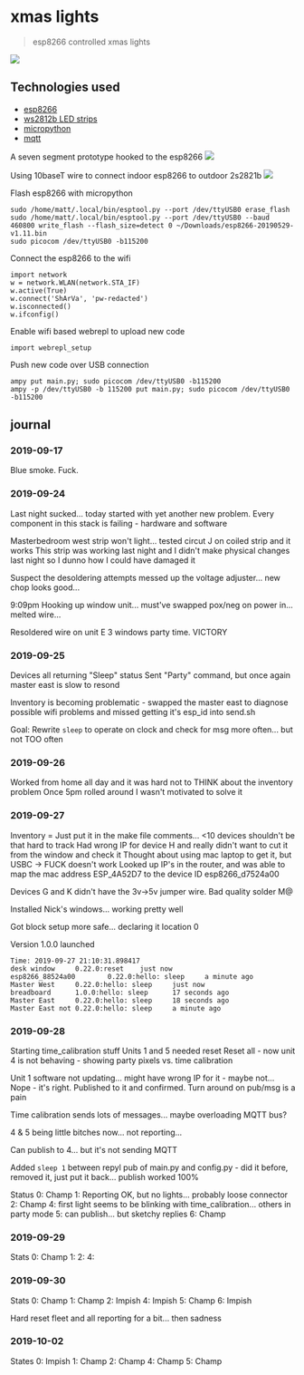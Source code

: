 # xmas lights
> esp8266 controlled xmas lights

<img src="top4windows.jpg">

## Technologies used
* [esp8266](https://www.esp8266.com/wiki/doku.php?id=getting-started-with-the-esp8266)
* [ws2812b LED strips](https://www.google.com/search?q=ws2812b&source=univ&tbm=shop&tbo=u&sa=X&ved=0ahUKEwi5883CsfLeAhWjxVkKHTRFBToQsxgILQ&biw=1333&bih=1221)
* [micropython](https://micropython.org/)
* [mqtt](http://mqtt.org/)

A seven segment prototype hooked to the esp8266
<img src="prototype.jpg">

Using 10baseT wire to connect indoor esp8266 to outdoor 2s2821b
<img src="wireLEDend.jpg">

Flash esp8266 with micropython
```
sudo /home/matt/.local/bin/esptool.py --port /dev/ttyUSB0 erase_flash
sudo /home/matt/.local/bin/esptool.py --port /dev/ttyUSB0 --baud 460800 write_flash --flash_size=detect 0 ~/Downloads/esp8266-20190529-v1.11.bin 
sudo picocom /dev/ttyUSB0 -b115200
```

Connect the esp8266 to the wifi
```
import network
w = network.WLAN(network.STA_IF)
w.active(True)
w.connect('ShArVa', 'pw-redacted')
w.isconnected()
w.ifconfig()
```

Enable wifi based webrepl to upload new code
```
import webrepl_setup
```

Push new code over USB connection
```
ampy put main.py; sudo picocom /dev/ttyUSB0 -b115200
ampy -p /dev/ttyUSB0 -b 115200 put main.py; sudo picocom /dev/ttyUSB0 -b115200
```
## journal
### 2019-09-17
Blue smoke. Fuck.

### 2019-09-24
Last night sucked... today started with yet another new problem. Every component in this stack is failing - hardware and software

Masterbedroom west strip won't light... tested circut J on coiled strip and it works
This strip was working last night and I didn't make physical changes last night so I dunno how I could have damaged it

Suspect the desoldering attempts messed up the voltage adjuster... new chop looks good... 

9:09pm
Hooking up window unit... must've swapped pox/neg on power in... melted wire...

Resoldered wire on unit E
3 windows party time. VICTORY

### 2019-09-25
Devices all returning "Sleep" status
Sent "Party" command, but once again master east is slow to resond

Inventory is becoming problematic - swapped the master east to diagnose possible wifi problems and missed getting it's esp_id into send.sh

Goal: Rewrite `sleep` to operate on clock and check for msg more often... but not TOO often

### 2019-09-26
Worked from home all day and it was hard not to THINK about the inventory problem
Once 5pm rolled around I wasn't motivated to solve it

### 2019-09-27
Inventory = Just put it in the make file comments... <10 devices shouldn't be that hard to track
Had wrong IP for device H and really didn't want to cut it from the window and check it
Thought about using mac laptop to get it, but USBC -> FUCK doesn't work
Looked up IP's in the router, and was able to map the mac address ESP_4A52D7 to the device ID esp8266_d7524a00

Devices G and K didn't have the 3v->5v jumper wire. Bad quality solder M@

Installed Nick's windows... working pretty well

Got block setup more safe... declaring it location 0

Version 1.0.0 launched
```
Time: 2019-09-27 21:10:31.898417
desk window     0.22.0:reset    just now
esp8266_88524a00        0.22.0:hello: sleep     a minute ago
Master West     0.22.0:hello: sleep     just now
breadboard      1.0.0:hello: sleep      17 seconds ago
Master East     0.22.0:hello: sleep     18 seconds ago
Master East not 0.22.0:hello: sleep     a minute ago
```
### 2019-09-28
Starting time_calibration stuff
Units 1 and 5 needed reset
Reset all - now unit 4 is not behaving - showing party pixels vs. time calibration

Unit 1 software not updating... might have wrong IP for it - maybe not... Nope - it's right. Published to it and confirmed. Turn around on pub/msg is a pain

Time calibration sends lots of messages... maybe overloading MQTT bus?

4 & 5 being little bitches now... not reporting...

Can publish to 4... but it's not sending MQTT

Added `sleep 1` between repyl pub of main.py and config.py - did it before, removed it, just put it back... publish worked 100%

Status
0: Champ
1: Reporting OK, but no lights... probably loose connector
2: Champ
4: first light seems to be blinking with time_calibration... others in party mode
5: can publish... but sketchy replies
6: Champ

### 2019-09-29

Stats
0: Champ
1:
2:
4:

### 2019-09-30
Stats
0: Champ
1: Champ
2: Impish
4: Impish
5: Champ
6: Impish

Hard reset fleet and all reporting for a bit... then sadness

### 2019-10-02
States
0: Impish
1: Champ
2: Champ
4: Champ
5: Champ

